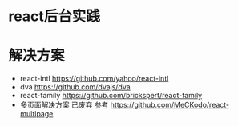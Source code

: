 # react后台实践

# 解决方案

- react-intl https://github.com/yahoo/react-intl
- dva <https://github.com/dvajs/dva>
- react-family <https://github.com/brickspert/react-family>
- 多页面解决方案 已废弃 参考 <https://github.com/MeCKodo/react-multipage>